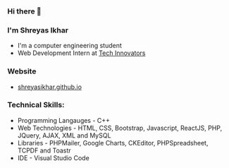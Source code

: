  ### Hi there 👋 
### I'm Shreyas Ikhar
- I'm a computer engineering student 
- Web Development Intern at [Tech Innovators](http://www.etechinnovators.com/)

<!--
**shreyasikhar/shreyasikhar** is a ✨ _special_ ✨ repository because its `README.md` (this file) appears on your GitHub profile.
-->

<!-- Here are some ideas to get you started: -->

<!-- - 🔭 I’m currently working as web developer intern
- 🌱 I’m currently learning ...
- 👯 I’m looking to collaborate on ...
- 🤔 I’m looking for help with ...
- 💬 Ask me about ...
- 📫 How to reach me: ...
- 😄 Pronouns: ...
- ⚡ Fun fact: ...
-->
### Website
- [shreyasikhar.github.io](https://shreyasikhar.github.io)

### Technical Skills:
-  Programming Langauges - C++
-  Web Technologies - HTML, CSS, Bootstrap, Javascript, ReactJS, PHP, JQuery, AJAX, XML and MySQL 
-  Libraries - PHPMailer, Google Charts, CKEditor, PHPSpreadsheet, TCPDF and Toastr 
-  IDE - Visual Studio Code

<!-- ### Awards & Certifications:
-  Semifinalist at Eureka! 2019 Asia's largest Business Model Competition 
-  PHP CMS Project - Udemy Certification 
-  Web Development Masterclass - Udemy Certification 
-  Career Edge - TCS Certification -->
